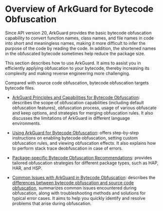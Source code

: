 # Overview of ArkGuard for Bytecode Obfuscation
<!--Kit: ArkTS-->
<!--Subsystem: ArkCompiler-->
<!--Owner: @oatuwwutao; @Valkisop_-->
<!--Designer: @hufeng20-->
<!--Tester: @kirl75; @zsw_zhushiwei-->
<!--Adviser: @foryourself-->

Since API version 20, ArkGuard provides the basic bytecode obfuscation capability to convert function names, class names, and file names in code into short and meaningless names, making it more difficult to infer the purpose of the code by reading the code. In addition, the shortened names in the obfuscated bytecode sometimes help reduce the package size.

This section describes how to use ArkGuard. It aims to assist you in efficiently applying obfuscation to your bytecode, thereby increasing its complexity and making reverse engineering more challenging.

Compared with source code obfuscation, bytecode obfuscation targets bytecode files.

- [ArkGuard Principles and Capabilities for Bytecode Obfuscation](bytecode-obfuscation.md): describes the scope of obfuscation capabilities (including default obfuscation features), obfuscation process, usage of various obfuscate and keep options, and strategies for merging obfuscation rules. It also discusses the limitations of ArkGuard in different language environments.

- [Using ArkGuard for Bytecode Obfuscation](bytecode-obfuscation-guide.md): offers step-by-step instructions on enabling bytecode obfuscation, setting custom obfuscation rules, and viewing obfuscation effects. It also explains how to perform stack trace deobfuscation in case of errors.

- [Package-specific Bytecode Obfuscation Recommendations](bytecode-obfuscation-practice.md): provides tailored obfuscation strategies for different package types, such as HAP, HAR, and HSP.

- [Common Issues with ArkGuard in Bytecode Obfuscation](bytecode-obfuscation-questions.md): describes the [differences between bytecode obfuscation and source code obfuscation](bytecode-obfuscation-questions.md#differences-between-bytecode-obfuscation-and-source-code-obfuscation), summarizes common issues encountered during obfuscation, along with troubleshooting methods and solutions for typical error cases. It aims to help you quickly identify and resolve problems that arise during obfuscation.
